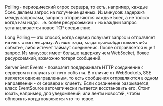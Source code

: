 Polling - периодический опрос сервера, то есть, например, каждые 5сек. делаем запрос на получение данных. Из минусов: задержка между запросами, запросы отправляются каждые 5сек, а не только когда нам надо. Т.е. более ресурсоемкий + на каждый запрос устанавливается новое TCP соединение.

Long Polling — это способ, когда сервер получает запрос и отправляет на него ответ не сразу. А лишь тогда, когда произойдет какое-либо событие, либо истечет таймаут соединения. После отправляется еще 1 запрос. Из минусов: имеет больше задержку чем WebSocket, более ресурсоемкий, возможно потеря сообщений. 

Server Sent Events - позволяет поддерживать HTTP соединение с сервером и получать от него события. В отличие от WebSockets, SSE является однонаправленным, то есть сообщения отправляются в одном направлении - от сервера к клиенту. Если соединение разрывается, класс EventSource автоматически пытается восстановить его. Стоит юзать, например, для уведомлений, или ленты новостей, чтобы обновлять когда появляется что-то новое.